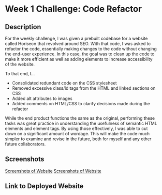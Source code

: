 # Week 1 Challenge: Code Refactor

## Description

For the weekly challenge, I was given a prebuilt codebase for a website called Horiseon that revolved around SEO. With that code, I was asked to refactor the code, essentially making changes to the code without changing the end-user experience. In this case, the goal was to clean up the code to make it more efficient as well as adding elements to increase accessibility of the website.

To that end, I...

- Consolidated redundant code on the CSS stylesheet
- Removed excessive class/id tags from the HTML and linked sections on CSS
- Added alt attributes to images
- Added comments on HTML/CSS to clarify decisions made during the refactor

While the end product functions the same as the original, performing these tasks was great practice in understanding the usefulness of semantic HTML elements and element tags. By using those effectively, I was able to cut down on a significant amount of wordage. This will make the code much simpler to examine and revise in the future, both for myself and any other future collaborators.

## Screenshots
[Screenshots of Website](/assets/images/Horiseon1)
[Screenshots of Website](/assets/images/Horiseon2)

## Link to Deployed Website
